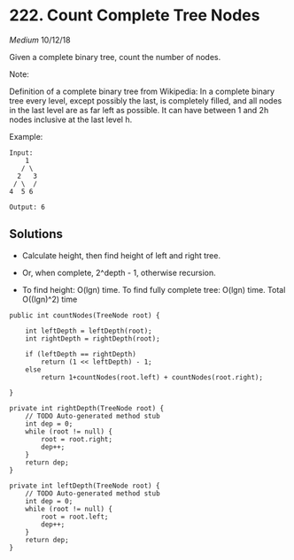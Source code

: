 # 222. Count Complete Tree Nodes
*Medium*
10/12/18

Given a complete binary tree, count the number of nodes.

Note:

Definition of a complete binary tree from Wikipedia:
In a complete binary tree every level, except possibly the last, is completely filled, and all nodes in the last level are as far left as possible. It can have between 1 and 2h nodes inclusive at the last level h.

Example:
```
Input:
    1
   / \
  2   3
 / \  /
4  5 6

Output: 6
```

## Solutions
* Calculate height, then find height of left and right tree.

* Or, when complete, 2^depth - 1, otherwise recursion.

* To find height: O(lgn) time. To find fully complete tree: O(lgn) time. Total O((lgn)^2) time
```
public int countNodes(TreeNode root) {

    int leftDepth = leftDepth(root);
	int rightDepth = rightDepth(root);

	if (leftDepth == rightDepth)
		return (1 << leftDepth) - 1;
	else
		return 1+countNodes(root.left) + countNodes(root.right);

}

private int rightDepth(TreeNode root) {
	// TODO Auto-generated method stub
	int dep = 0;
	while (root != null) {
		root = root.right;
		dep++;
	}
	return dep;
}

private int leftDepth(TreeNode root) {
	// TODO Auto-generated method stub
	int dep = 0;
	while (root != null) {
		root = root.left;
		dep++;
	}
	return dep;
}
```

